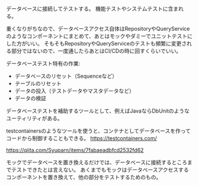 データベースに接続してテストする。
機能テストやシステムテストに含まれる。

重くなりがちなので、データベースアクセス自体はRepositoryやQueryServiceのようなコンポーネントにまとめて、あとはモックやダミーでユニットテストにした方がいい。
そもそもRepositoryやQueryServiceのテストも頻繁に変更される部分ではないので、一度通したらあとはCI/CDの時に回すくらいでいい。

データベーステスト特有の作業:

- データベースのリセット（Sequenceなど）
- テーブルのリセット
- データの投入（テストデータやマスタデータなど）
- データの検証

データベーステストを補助するツールとして、例えばJavaならDbUnitのようなユーティリティがある。

testcontainersのようなツールを使うと、コンテナとしてデータベースを作ってコードから制御することもできる。
https://testcontainers.com/

https://qiita.com/Syuparn/items/7fabaeadbfcd2532fd62

モックでデータベースを置き換えるだけでは、データベースに接続するところまでテストできたとは言えない。
あくまでもモックはデータベースアクセスするコンポーネントを置き換えて、他の部分をテストするためのもの。

